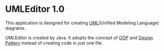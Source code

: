 # UMLEditor 1.0

This application is designed for creating [UML](Unified Modeling Language) diagrams.

UMLEditor is created by Java. It adopts the concept of [OOP] and [Design Pattern] instead of creating code in just one file.  





[UML]:http://en.wikipedia.org/wiki/Unified_Modeling_Language
[OOP]:http://en.wikipedia.org/wiki/Object-oriented_programming
[Design Pattern]:http://en.wikipedia.org/wiki/Software_design_pattern
